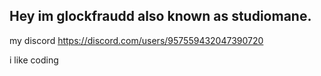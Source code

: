 ## Hey im glockfraudd also known as studiomane.
my discord https://discord.com/users/957559432047390720



i like coding


